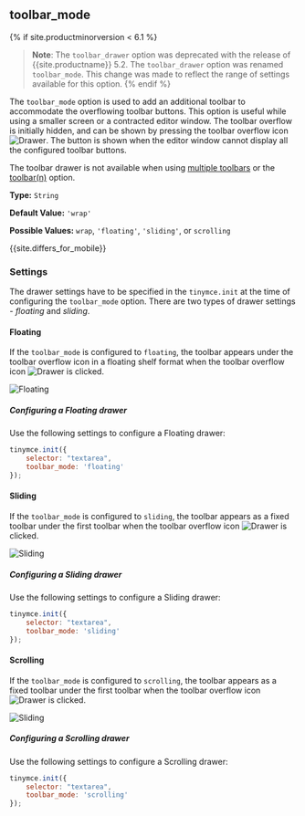 ## toolbar_mode
{% if site.productminorversion < 6.1 %}
<a class="anchor" id="toolbar_drawer"></a>
> **Note**: The `toolbar_drawer` option was deprecated with the release of {{site.productname}} 5.2. The `toolbar_drawer` option was renamed `toolbar_mode`. This change was made to reflect the range of settings available for this option.
{% endif %}

The `toolbar_mode` option is used to add an additional toolbar to accommodate the overflowing toolbar buttons. This option is useful while using a smaller screen or a contracted editor window. The toolbar overflow is initially hidden, and can be shown by pressing the toolbar overflow icon ![**Drawer**]({{site.baseurl}}/images/icons/more-drawer.svg). The button is shown when the editor window cannot display all the configured toolbar buttons.

The toolbar drawer is not available when using [multiple toolbars]({{site.baseurl}}/configure/editor-appearance/#usingmultipletoolbars) or the [toolbar(n)]({{site.baseurl}}/configure/editor-appearance/#toolbarn) option.

**Type:** `String`

**Default Value:** `'wrap'`

**Possible Values:** `wrap`, `'floating'`, `'sliding'`, or `scrolling`

{{site.differs_for_mobile}}

### Settings

The drawer settings have to be specified in the `tinymce.init` at the time of configuring the `toolbar_mode` option. There are two types of drawer settings - _floating_ and _sliding_.

#### Floating

If the `toolbar_mode` is configured to `floating`, the toolbar appears under the toolbar overflow icon in a floating shelf format when the toolbar overflow icon ![**Drawer**]({{site.baseurl}}/images/icons/more-drawer.svg) is clicked.

![**Floating**]({{site.baseurl}}/images/floating_drawer.png)

##### Configuring a Floating drawer

Use the following settings to configure a Floating drawer:

```js
tinymce.init({
    selector: "textarea",
    toolbar_mode: 'floating'
});
```

#### Sliding

If the `toolbar_mode` is configured to `sliding`, the toolbar appears as a fixed toolbar under the first toolbar when the toolbar overflow icon ![**Drawer**]({{site.baseurl}}/images/icons/more-drawer.svg) is clicked.

![**Sliding**]({{site.baseurl}}/images/sliding_drawer.png)

##### Configuring a Sliding drawer

Use the following settings to configure a Sliding drawer:

```js
tinymce.init({
    selector: "textarea",
    toolbar_mode: 'sliding'
});
```

#### Scrolling

If the `toolbar_mode` is configured to `scrolling`, the toolbar appears as a fixed toolbar under the first toolbar when the toolbar overflow icon ![**Drawer**]({{site.baseurl}}/images/icons/more-drawer.svg) is clicked.

![**Sliding**]({{site.baseurl}}/images/sliding_drawer.png)

##### Configuring a Scrolling drawer

Use the following settings to configure a Scrolling drawer:

```js
tinymce.init({
    selector: "textarea",
    toolbar_mode: 'scrolling'
});
```
